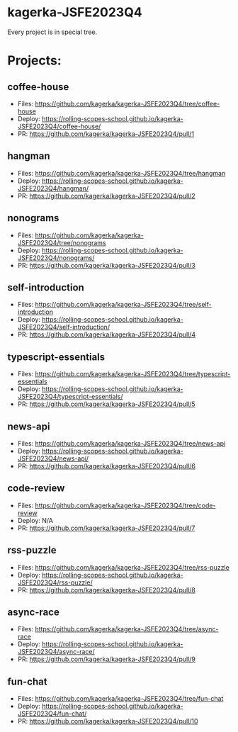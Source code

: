 # kagerka-JSFE2023Q4
Every project is in special tree.

# Projects:

## coffee-house
- Files: https://github.com/kagerka/kagerka-JSFE2023Q4/tree/coffee-house
- Deploy: https://rolling-scopes-school.github.io/kagerka-JSFE2023Q4/coffee-house/
- PR: https://github.com/kagerka/kagerka-JSFE2023Q4/pull/1

## hangman
- Files: https://github.com/kagerka/kagerka-JSFE2023Q4/tree/hangman
- Deploy: https://rolling-scopes-school.github.io/kagerka-JSFE2023Q4/hangman/
- PR: https://github.com/kagerka/kagerka-JSFE2023Q4/pull/2

## nonograms
- Files: https://github.com/kagerka/kagerka-JSFE2023Q4/tree/nonograms
- Deploy: https://rolling-scopes-school.github.io/kagerka-JSFE2023Q4/nonograms/
- PR: https://github.com/kagerka/kagerka-JSFE2023Q4/pull/3

## self-introduction
- Files: https://github.com/kagerka/kagerka-JSFE2023Q4/tree/self-introduction
- Deploy: https://rolling-scopes-school.github.io/kagerka-JSFE2023Q4/self-introduction/
- PR: https://github.com/kagerka/kagerka-JSFE2023Q4/pull/4

## typescript-essentials
- Files: https://github.com/kagerka/kagerka-JSFE2023Q4/tree/typescript-essentials
- Deploy: https://rolling-scopes-school.github.io/kagerka-JSFE2023Q4/typescript-essentials/
- PR: https://github.com/kagerka/kagerka-JSFE2023Q4/pull/5

## news-api
- Files: https://github.com/kagerka/kagerka-JSFE2023Q4/tree/news-api
- Deploy: https://rolling-scopes-school.github.io/kagerka-JSFE2023Q4/news-api/
- PR: https://github.com/kagerka/kagerka-JSFE2023Q4/pull/6

## code-review
- Files: https://github.com/kagerka/kagerka-JSFE2023Q4/tree/code-review
- Deploy: N/A
- PR: https://github.com/kagerka/kagerka-JSFE2023Q4/pull/7

## rss-puzzle
- Files: https://github.com/kagerka/kagerka-JSFE2023Q4/tree/rss-puzzle
- Deploy: https://rolling-scopes-school.github.io/kagerka-JSFE2023Q4/rss-puzzle/
- PR: https://github.com/kagerka/kagerka-JSFE2023Q4/pull/8

## async-race
- Files: https://github.com/kagerka/kagerka-JSFE2023Q4/tree/async-race
- Deploy: https://rolling-scopes-school.github.io/kagerka-JSFE2023Q4/async-race/
- PR: https://github.com/kagerka/kagerka-JSFE2023Q4/pull/9

## fun-chat
- Files: https://github.com/kagerka/kagerka-JSFE2023Q4/tree/fun-chat
- Deploy: https://rolling-scopes-school.github.io/kagerka-JSFE2023Q4/fun-chat/
- PR: https://github.com/kagerka/kagerka-JSFE2023Q4/pull/10
